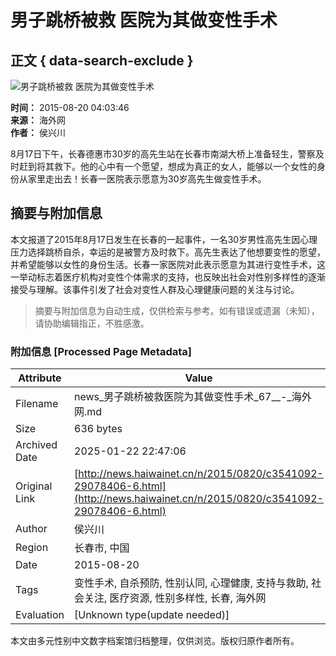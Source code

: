 # 男子跳桥被救 医院为其做变性手术

## 正文 { data-search-exclude }


![男子跳桥被救 医院为其做变性手术](http://images.haiwainet.cn/20150820/1440015040513230.jpg)

**时间：** 2015-08-20 04:03:46  
**来源：** 海外网  
**作者：** 侯兴川  

8月17日下午，长春德惠市30岁的高先生站在长春市南湖大桥上准备轻生，警察及时赶到将其救下。他的心中有一个愿望，想成为真正的女人，能够以一个女性的身份从家里走出去！长春一医院表示愿意为30岁高先生做变性手术。
<!-- tcd_original_link http://news.haiwainet.cn/n/2015/0820/c3541092-29078406-6.html -->


## 摘要与附加信息

<!-- tcd_abstract -->
本文报道了2015年8月17日发生在长春的一起事件，一名30岁男性高先生因心理压力选择跳桥自杀，幸运的是被警方及时救下。高先生表达了他想要变性的愿望，并希望能够以女性的身份生活。长春一家医院对此表示愿意为其进行变性手术，这一举动标志着医疗机构对变性个体需求的支持，也反映出社会对性别多样性的逐渐接受与理解。该事件引发了社会对变性人群及心理健康问题的关注与讨论。
<!-- tcd_abstract_end -->

> 摘要与附加信息为自动生成，仅供检索与参考。如有错误或遗漏（未知），请协助编辑指正，不胜感激。

### 附加信息 [Processed Page Metadata]

| Attribute       | Value                                  |
|-----------------|----------------------------------------|
| Filename        | news_男子跳桥被救医院为其做变性手术_67__-_海外网.md                             |
| Size            | 636 bytes                           |
| Archived Date   | 2025-01-22 22:47:06                             |
| Original Link   | [http://news.haiwainet.cn/n/2015/0820/c3541092-29078406-6.html](http://news.haiwainet.cn/n/2015/0820/c3541092-29078406-6.html)                       |
| Author          | 侯兴川                               |
| Region          | 长春市, 中国                               |
| Date            | 2015-08-20                                 |
| Tags            | 变性手术, 自杀预防, 性别认同, 心理健康, 支持与救助, 社会关注, 医疗资源, 性别多样性, 长春, 海外网                                 |
| Evaluation            | [Unknown type(update needed)]                                 |
<!-- tcd_table_end -->

本文由多元性别中文数字档案馆归档整理，仅供浏览。版权归原作者所有。
